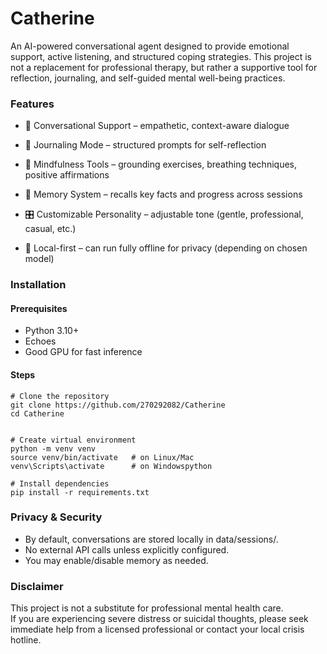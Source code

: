 # Catherine
An AI-powered conversational agent designed to provide emotional support, active listening, and structured coping strategies. This project is not a replacement for professional therapy, but rather a supportive tool for reflection, journaling, and self-guided mental well-being practices.

### Features

- 🧠 Conversational Support – empathetic, context-aware dialogue

- 📓 Journaling Mode – structured prompts for self-reflection

- 🌙 Mindfulness Tools – grounding exercises, breathing techniques, positive affirmations

- 🔄 Memory System – recalls key facts and progress across sessions

- 🎛 Customizable Personality – adjustable tone (gentle, professional, casual, etc.)

- 🔐 Local-first – can run fully offline for privacy (depending on chosen model)

### Installation
#### Prerequisites

- Python 3.10+
- Echoes
- Good GPU for fast inference

#### Steps

```
# Clone the repository
git clone https://github.com/270292082/Catherine
cd Catherine


# Create virtual environment
python -m venv venv
source venv/bin/activate   # on Linux/Mac
venv\Scripts\activate      # on Windowspython 

# Install dependencies
pip install -r requirements.txt
```

### Privacy & Security 

- By default, conversations are stored locally in data/sessions/.
- No external API calls unless explicitly configured.
- You may enable/disable memory as needed.

### Disclaimer

This project is not a substitute for professional mental health care.\
If you are experiencing severe distress or suicidal thoughts, please seek immediate help from a licensed professional or contact your local crisis hotline.